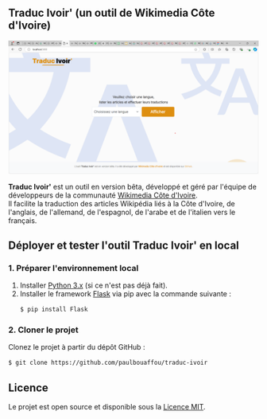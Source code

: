 ## Traduc Ivoir' (un outil de Wikimedia Côte d'Ivoire)

![Screenshot Traduc Ivoir'](static/images/screenshot.png "Traduc Ivoir'")

**Traduc Ivoir'** est un outil en version bêta, développé et géré par l'équipe de développeurs de la communauté [Wikimedia Côte d'Ivoire](https://wikimedia.ci/).  
Il facilite la traduction des articles Wikipédia liés à la Côte d'Ivoire, de l'anglais, de l'allemand, de l'espagnol, de l'arabe et de l'italien vers le français.

## Déployer et tester l'outil Traduc Ivoir' en local

### 1. Préparer l'environnement local

1. Installer [Python 3.x](https://www.python.org/downloads/) (si ce n'est pas déjà fait).
2. Installer le framework [Flask](https://flask.palletsprojects.com/en/latest/) via pip avec la commande suivante :
    ```bash
    $ pip install Flask
    ```

### 2. Cloner le projet

Clonez le projet à partir du dépôt GitHub :
```bash
$ git clone https://github.com/paulbouaffou/traduc-ivoir
```

## Licence

Le projet est open source et disponible sous la [Licence MIT](LICENSE).

